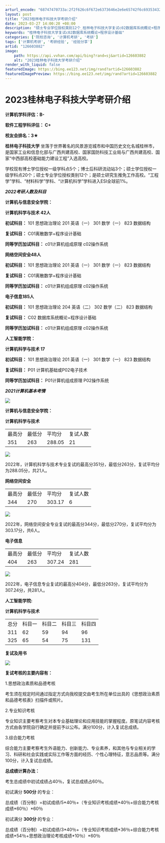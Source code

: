 ```yaml
---
arturl_encode: "68747470733a:2f2f626c6f672e6373646e2e6e65742f6c693534323532352f:61727469636c652f64657461696c732f313236363033383832"
layout: post
title: "2023桂林电子科技大学考研介绍"
date: 2023-03-27 14:00:20 +08:00
description: "硕士专业学位授权类别12个_桂林电子科技大学复试c02数据库系统概论+程序设计基础"
keywords: "桂林电子科技大学复试c02数据库系统概论+程序设计基础"
categories: ['院校咨询', '计算机考研', '考研']
tags: ['计算机考研', '考研经验', '经验分享']
artid: "126603882"
image:
    path: https://api.vvhan.com/api/bing?rand=sj&artid=126603882
    alt: "2023桂林电子科技大学考研介绍"
render_with_liquid: false
featuredImage: https://bing.ee123.net/img/rand?artid=126603882
featuredImagePreview: https://bing.ee123.net/img/rand?artid=126603882
---
```


# 2023桂林电子科技大学考研介绍

**计算机学科评估：B-**

**软件工程学科评估：
******C+********

**校友会排名：3★**

**桂林电子科技大学**
坐落于世界著名的风景游览城市和中国历史文化名城桂林市，是国家工业和信息化部与广西共建高校、国家国防科技工业局与广西共建高校、国家“中西部高校基础能力建设工程”入选高校。

学校现有博士学位授权一级学科点5个；博士后科研流动站3个；硕士学位授权一级学科点20个；硕士专业学位授权类别12个；是硕士研究生推免工作高校。“工程学”学科、“材料科学”学科、“计算机科学”学科进入ESI全球前1%。

***2022考研人数及科目***

**计算机与信息安全学院：**

**计算机科学与技术 42人**

**初试科目：**
101 思想政治理论 201 英语（一） 301 数学（一） 823 数据结构

**复试科目：**
C01离散数学+程序设计基础

**同等学历加试科目：**
c01计算机组成原理 c02操作系统

**网络空间安全48人**

**初试科目：**
101 思想政治理论 201 英语（一） 301 数学（一） 823 数据结构

**复试科目：**
C01离散数学+程序设计基础

**同等学历加试科目：**
c01计算机组成原理 c02操作系统

**电子信息185人**

**初试科目：**
101 思想政治理论 204 英语（二） 302 数学（二） 823 数据结构

**复试科目：**
C02 数据库系统概论+程序设计基础

**同等学历加试科目：**
c01计算机组成原理 c02操作系统

**人工智能学院：**

**计算机科学与技术 17**

**初试科目：**
101 思想政治理论 201 英语（一） 301 数学（一） 823 数据结构

**复试科目：**
P01 计算机基础或P02电子技术

**同等学历加试科目：**
P01计算机组成原理 P02操作系统

***2021计算机基本考情***

![](https://i-blog.csdnimg.cn/blog_migrate/6620e89d3bf08dcd3bd7aab59b816bf9.png)

**计算机与信息安全学院：**

**计算机科学与技术**

|  |  |  |  |
| --- | --- | --- | --- |
| 最高分 | 最低分 | 平均分 | 复试人数 |
| 351 | 263 | 288.05 | 21 |

![](https://i-blog.csdnimg.cn/blog_migrate/6a6d54be21b514099482043a7be7bf42.png)

2022年，计算机科学与技术专业复试的最高分351分，最低分263分，复试平均分为288.05分，共21人。

**网络空间安全**

|  |  |  |  |
| --- | --- | --- | --- |
| 最高分 | 最低分 | 平均分 | 复试人数 |
| 344 | 270 | 303.17 | 6 |

![](https://i-blog.csdnimg.cn/blog_migrate/c39519cfa7e049c8b0ab4f486e7d3a38.png)

2022年，网络空间安全专业复试的最高分344分，最低分270分，复试平均分为303.17分，共6人。

**电子信息**

|  |  |  |  |
| --- | --- | --- | --- |
| 最高分 | 最低分 | 平均分 | 复试人数 |
| 404 | 263 | 307.24 | 281 |

![](https://i-blog.csdnimg.cn/blog_migrate/c507e5a656f705e41ca4c18b9dfb5910.png)

2022年，电子信息专业复试的最高分404分，最低分263分，复试平均分为307.24分，共281人。

**人工智能学院:**

**计算机科学与技术**

|  |  |  |  |  |
| --- | --- | --- | --- | --- |
| 总分 | 科目一 | 科目二 | 科目三 | 科目四 |
| 311 | 62 | 59 | 94 | 96 |
| 325 | 65 | 54 | 75 | 131 |

**复试及用书**

![](https://i-blog.csdnimg.cn/blog_migrate/f66b8897063e11b5e412bae7469c433e.png)

**复试考核的主要内容有：**

1.思想政治素质和品德考核

考生须在规定时间通过指定方式向我校提交由考生所在单位出具的《思想政治素质和品德考核表》扫描件或照片。

2.专业知识考核

专业知识主要考察考生对本专业基础理论和应用技能的掌握程度。原笔试内容考核方式由各学院自行确定并提前予以公布。满分100分，计入复试总成绩。

3.综合能力考核

综合能力主要考察考生外语能力、创新能力、专业素养，和其他与专业相关的学习、科研和社会实践或实际工作等方面的经历、个性心理特征，意志品质等。满分100分，计入复试总成绩。

**总成绩计算办法：**

考生总成绩中初试成绩占40％，复试总成绩占60％。

初试满分
**500分**
的专业：

总成绩（百分制）=初试成绩/5\*40％+（专业知识考核成绩\*40％+综合能力考核成绩\*60％）\*60％

初试满分
**300分**
的专业：

总成绩（百分制）=初试成绩/3\*40％+（专业知识考核成绩\*36％+综合能力考核成绩\*54％+思想政治理论考核成绩\*10％）\*60％